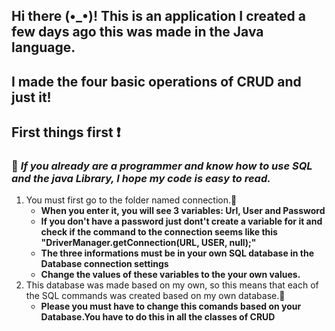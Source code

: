 
## Hi there (•_•)! This is an application I created a few days ago this was made in the Java language.
## I made the four basic operations of CRUD and just it!

## **First things first ❗**
###  💭 *If you already are a programmer and know how to use SQL and the java Library, I hope my code is easy to read.*
1. You must first go to the folder named connection.💬
    * **When you enter it,  you will see 3 variables: Url, User and Password**
    * **If you don't have a password just dont't create a variable for it and check if the command to the connection seems like this "DriverManager.getConnection(URL, USER, null);"**
    * **The three informations must be in your own SQL database in the Database connection settings**
    * **Change the values of these variables to the your own values.**
2. This database was made based on my own, so this means that each of the SQL commands was created based on my own database.💬
    * **Please you must have to change this comands based on your Database.You have to do this in all the classes of CRUD**
